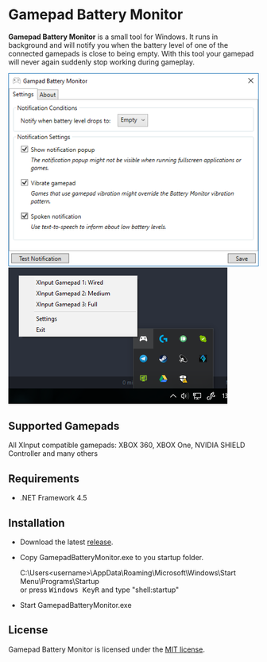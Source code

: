 # Gamepad Battery Monitor

**Gamepad Battery Monitor** is a small tool for Windows. It runs in background and will notify you when the battery level of one of the connected gamepads is close to being empty. With this tool your gamepad will never again suddenly stop working during gameplay.

![Settings](/doc/img/Settings.png?raw=true)
![Context Menu](/doc/img/ContextMenu.png?raw=true)

## Supported Gamepads
All XInput compatible gamepads: XBOX 360, XBOX One, NVIDIA SHIELD Controller and many others

## Requirements
* .NET Framework 4.5

## Installation
* Download the latest [release](https://github.com/fruel/GamepadBatteryMonitor/releases).
* Copy GamepadBatteryMonitor.exe to you startup folder. 

  C:\Users\<username>\AppData\Roaming\Microsoft\Windows\Start Menu\Programs\Startup  
  or press <kbd>Windows Key</kbd><kbd>R</kbd> and type "shell:startup"
  
* Start GamepadBatteryMonitor.exe

## License
Gamepad Battery Monitor is licensed under the [MIT license](/LICENSE).
